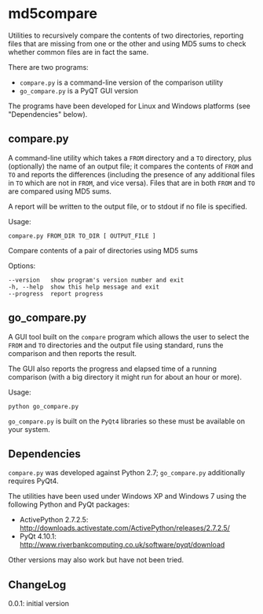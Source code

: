 md5compare
==========

Utilities to recursively compare the contents of two directories, reporting files
that are missing from one or the other and using MD5 sums to check whether common
files are in fact the same.

There are two programs:

 * `compare.py` is a command-line version of the comparison utility
 * `go_compare.py` is a PyQT GUI version

The programs have been developed for Linux and Windows platforms (see "Dependencies"
below).

compare.py
----------

A command-line utility which takes a `FROM` directory and a `TO` directory,
plus (optionally) the name of an output file; it compares the contents of
`FROM` and `TO` and reports the differences (including the presence of any
additional files in `TO` which are not in `FROM`, and vice versa). Files
that are in both `FROM` and `TO` are compared using MD5 sums.

A report will be written to the output file, or to stdout if no file is
specified.

Usage:

    compare.py FROM_DIR TO_DIR [ OUTPUT_FILE ]

Compare contents of a pair of directories using MD5 sums

Options:

    --version   show program's version number and exit
    -h, --help  show this help message and exit
    --progress  report progress

go_compare.py
-------------

A GUI tool built on the `compare` program which allows the user to select
the `FROM` and `TO` directories and the output file using standard, runs the
comparison and then reports the result.

The GUI also reports the progress and elapsed time of a running comparison
(with a big directory it might run for about an hour or more).

Usage:

    python go_compare.py

`go_compare.py` is built on the `PyQt4` libraries so these must be available
on your system.

Dependencies
------------

`compare.py` was developed against Python 2.7; `go_compare.py` additionally
requires PyQt4.

The utilities have been used under Windows XP and Windows 7 using the
following Python and PyQt packages:

 * ActivePython 2.7.2.5: <http://downloads.activestate.com/ActivePython/releases/2.7.2.5/>
 * PyQt 4.10.1: <http://www.riverbankcomputing.co.uk/software/pyqt/download>

Other versions may also work but have not been tried.

ChangeLog
---------

0.0.1: initial version
